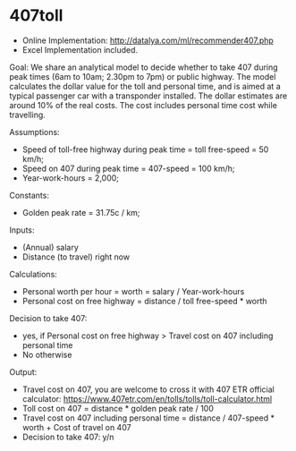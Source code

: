 # 407toll

- Online Implementation: http://datalya.com/ml/recommender407.php
- Excel Implementation included.

Goal: 
We share an analytical model to decide whether to take 407 during peak times (6am to 10am; 2.30pm to 7pm) or public highway. The model calculates the dollar value for the toll and personal time, and is aimed at a typical passenger car with a transponder installed. The dollar estimates are around 10% of the real costs. The cost includes personal time cost while travelling. 

Assumptions:
- Speed of toll-free highway during peak time = toll free-speed = 50 km/h;
- Speed on 407 during peak time = 407-speed = 100 km/h;
- Year-work-hours = 2,000;

Constants:
- Golden peak rate = 31.75c / km;

Inputs:
- (Annual) salary
- Distance (to travel) right now

Calculations:
- Personal worth per hour = worth = salary / Year-work-hours
- Personal cost on free highway = distance / toll free-speed * worth

Decision to take 407: 
- yes, if Personal cost on free highway > Travel cost on 407 including personal time
- No otherwise

Output: 
- Travel cost on 407, you are welcome to cross it with 407 ETR official calculator: https://www.407etr.com/en/tolls/tolls/toll-calculator.html 
- Toll cost on 407 = distance * golden peak rate / 100
- Travel cost on 407 including personal time = distance / 407-speed * worth + Cost of travel on 407
- Decision to take 407: y/n
